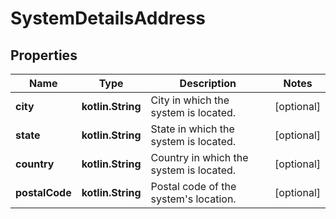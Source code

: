 
# SystemDetailsAddress

## Properties
Name | Type | Description | Notes
------------ | ------------- | ------------- | -------------
**city** | **kotlin.String** | City in which the system is located. |  [optional]
**state** | **kotlin.String** | State in which the system is located. |  [optional]
**country** | **kotlin.String** | Country in which the system is located. |  [optional]
**postalCode** | **kotlin.String** | Postal code of the system&#39;s location. |  [optional]



